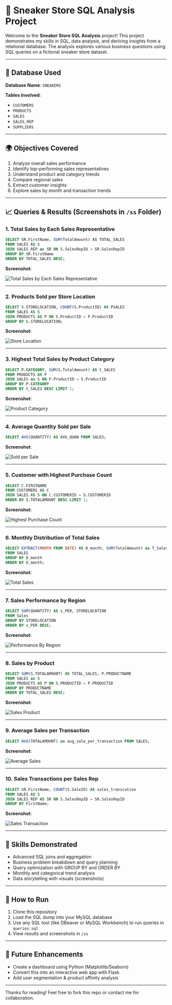 # 🍅 Sneaker Store SQL Analysis Project

Welcome to the **Sneaker Store SQL Analysis** project! This project demonstrates my skills in SQL, data analysis, and deriving insights from a relational database. The analysis explores various business questions using SQL queries on a fictional sneaker store dataset.

---

## 📂 Database Used

**Database Name**: `SNEAKERS`

**Tables Involved**:

* `CUSTOMERS`
* `PRODUCTS`
* `SALES`
* `SALES_REP`
* `SUPPLIERS`

---

## 🌍 Objectives Covered

1. Analyze overall sales performance
2. Identify top-performing sales representatives
3. Understand product and category trends
4. Compare regional sales
5. Extract customer insights
6. Explore sales by month and transaction trends

---

## 📈 Queries & Results (Screenshots in `/ss` Folder)

### 1. Total Sales by Each Sales Representative

```sql
SELECT SR.FirstName, SUM(TotalAmount) AS TOTAL_SALES
FROM SALES AS S
JOIN SALES_REP as SR ON S.SalesRepID = SR.SalesRepID
GROUP BY SR.FirstName
ORDER BY TOTAL_SALES DESC;
```

**Screenshot**: 


![Total Sales by Each Sales Representative](ss/q1.png)

---

### 2. Products Sold per Store Location

```sql
SELECT S.STORELOCATION, COUNT(S.ProductID) AS PSALES
FROM SALES AS S
JOIN PRODUCTS AS P ON S.ProductID = P.ProductID
GROUP BY S.STORELOCATION;
```

**Screenshot**: 


![Store Location](ss/Q2.png)

---

### 3. Highest Total Sales by Product Category

```sql
SELECT P.CATEGORY, SUM(S.TotalAmount) AS t_SALES
FROM PRODUCTS AS P
JOIN SALES as S ON P.ProductID = S.ProductID
GROUP BY P.CATEGORY
ORDER BY t_SALES DESC LIMIT 1;
```

**Screenshot**: 


![Product Category](ss/Q3.png)

---

### 4. Average Quantity Sold per Sale

```sql
SELECT AVG(QUANTITY) AS AVG_QUAN FROM SALES;
```

**Screenshot**: 


![Sold per Sale](ss/Q4.png)

---

### 5. Customer with Highest Purchase Count

```sql
SELECT C.FIRSTNAME
FROM CUSTOMERS AS C
JOIN SALES AS S ON C.CUSTOMERID = S.CUSTOMERID
ORDER BY S.TOTALAMOUNT DESC LIMIT 1;
```

**Screenshot**: 


![Highest Purchase Count](ss/Q5.png)

---

### 6. Monthly Distribution of Total Sales

```sql
SELECT EXTRACT(MONTH FROM DATE) AS D_month, SUM(TotalAmount) as T_Sales
FROM SALES
GROUP BY D_month
ORDER BY D_month;
```

**Screenshot**: 


![Total Sales](ss/Q6.png)

---

### 7. Sales Performance by Region

```sql
SELECT SUM(QUANTITY) AS s_PER, STORELOCATION
FROM Sales
GROUP BY STORELOCATION
ORDER BY s_PER DESC;
```

**Screenshot**: 


![Performance By Region](ss/Q7.png)

---

### 8. Sales by Product

```sql
SELECT SUM(S.TOTALAMOUNT) AS TOTAL_SALES, P.PRODUCTNAME
FROM SALES as S
JOIN PRODUCTS AS P ON S.PRODUCTID = P.PRODUCTID
GROUP BY PRODUCTNAME
ORDER BY TOTAL_SALES DESC;
```

**Screenshot**: 


![Sales Product](ss/Q8.png)

---

### 9. Average Sales per Transaction

```sql
SELECT AVG(TOTALAMOUNT) as avg_sale_per_transaction FROM SALES;
```

**Screenshot**: 


![Average Sales](ss/Q9.png)

---

### 10. Sales Transactions per Sales Rep

```sql
SELECT SR.FirstName, COUNT(S.SaleID) AS sales_transcation
FROM SALES AS S
JOIN SALES_REP AS SR ON S.SalesRepID = SR.SalesRepID
GROUP BY FirstName;
```

**Screenshot**: 


![Sales Transaction](ss/Q10.png)

---

## 🔹 Skills Demonstrated

* Advanced SQL joins and aggregation
* Business problem breakdown and query planning
* Query optimization with GROUP BY and ORDER BY
* Monthly and categorical trend analysis
* Data storytelling with visuals (screenshots)

---

## 📄 How to Run

1. Clone this repository
2. Load the SQL dump into your MySQL database
3. Use any SQL tool (like DBeaver or MySQL Workbench) to run queries in `queries.sql`
4. View results and screenshots in `/ss`

---

## 🚀 Future Enhancements

* Create a dashboard using Python (Matplotlib/Seaborn)
* Convert this into an interactive web app with Flask
* Add user segmentation & product affinity analysis

---

Thanks for reading! Feel free to fork this repo or contact me for collaboration.

